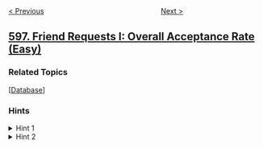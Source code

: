 <!--|This file generated by command(leetcode description); DO NOT EDIT.    |-->
<!--+----------------------------------------------------------------------+-->
<!--|@author    openset <openset.wang@gmail.com>                           |-->
<!--|@link      https://github.com/openset                                 |-->
<!--|@home      https://github.com/openset/leetcode                        |-->
<!--+----------------------------------------------------------------------+-->

[< Previous](../classes-more-than-5-students "Classes More Than 5 Students")
　　　　　　　　　　　　　　　　
[Next >](../range-addition-ii "Range Addition II")

## [597. Friend Requests I: Overall Acceptance Rate (Easy)](https://leetcode.com/problems/friend-requests-i-overall-acceptance-rate "好友申请 I：总体通过率")



### Related Topics
  [[Database](../../tag/database/README.md)]

### Hints
<details>
<summary>Hint 1</summary>
Still remember how to count the number of rows in a table?
</details>

<details>
<summary>Hint 2</summary>
What is the keyword to filter the duplicated records in a table?
</details>
